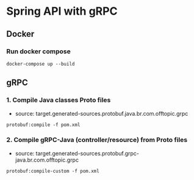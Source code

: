 # Spring API with gRPC

## Docker

### Run docker compose
```docker-compose up --build```

## gRPC

### 1. Compile Java classes Proto files
- source: target.generated-sources.protobuf.java.br.com.offtopic.grpc

```protobuf:compile -f pom.xml```

### 2. Compile gRPC-Java (controller/resource) from Proto files
- source: target.generated-sources.protobuf.grpc-java.br.com.offtopic.grpc

```protobuf:compile-custom -f pom.xml```

